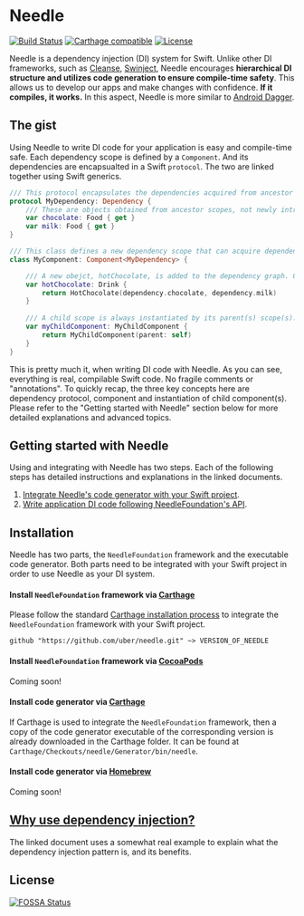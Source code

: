 # Needle

[![Build Status](https://travis-ci.com/uber/needle.svg?branch=master)](https://travis-ci.com/uber/needle?branch=master)
[![Carthage compatible](https://img.shields.io/badge/Carthage-compatible-4BC51D.svg?style=flat)](https://github.com/Carthage/Carthage)
[![License](https://img.shields.io/badge/License-Apache%202.0-blue.svg)](https://opensource.org/licenses/Apache-2.0)

Needle is a dependency injection (DI) system for Swift. Unlike other DI frameworks, such as [Cleanse](https://github.com/square/Cleanse), [Swinject](https://github.com/Swinject/Swinject), Needle encourages **hierarchical DI structure and utilizes code generation to ensure compile-time safety**. This allows us to develop our apps and make changes with confidence. **If it compiles, it works.** In this aspect, Needle is more similar to [Android Dagger](https://google.github.io/dagger/).

## The gist

Using Needle to write DI code for your application is easy and compile-time safe. Each dependency scope is defined by a `Component`. And its dependencies are encapsualted in a Swift `protocol`. The two are linked together using Swift generics.

```swift
/// This protocol encapsulates the dependencies acquired from ancestor scopes.
protocol MyDependency: Dependency {
    /// These are objects obtained from ancestor scopes, not newly introduced at this scope.
    var chocolate: Food { get }
    var milk: Food { get }
}

/// This class defines a new dependency scope that can acquire dependencies from ancestor scopes via its dependency protocol, provide new objects on the DI graph by declaring properties, and instantiate child scopes.
class MyComponent: Component<MyDependency> {

    /// A new obejct, hotChocolate, is added to the dependency graph. Child scope(s) can then acquire this via their dependency protocol(s).
    var hotChocolate: Drink {
        return HotChocolate(dependency.chocolate, dependency.milk)
    }
    
    /// A child scope is always instantiated by its parent(s) scope(s).
    var myChildComponent: MyChildComponent {
        return MyChildComponent(parent: self)
    }
}
```

This is pretty much it, when writing DI code with Needle. As you can see, everything is real, compilable Swift code. No fragile comments or "annotations". To quickly recap, the three key concepts here are dependency protocol, component and instantiation of child component(s). Please refer to the "Getting started with Needle" section below for more detailed explanations and advanced topics.

## Getting started with Needle

Using and integrating with Needle has two steps. Each of the following steps has detailed instructions and explanations in the linked documents.

1. [Integrate Needle's code generator with your Swift project](./GENERATOR.md).
2. [Write application DI code following NeedleFoundation's API](./API.md).

## Installation

Needle has two parts, the `NeedleFoundation` framework and the executable code generator. Both parts need to be integrated with your Swift project in order to use Needle as your DI system.

#### Install `NeedleFoundation` framework via [Carthage](https://github.com/Carthage/Carthage)

Please follow the standard [Carthage installation process](https://github.com/Carthage/Carthage#quick-start) to integrate the `NeedleFoundation` framework with your Swift project.
```
github "https://github.com/uber/needle.git" ~> VERSION_OF_NEEDLE
```

#### Install `NeedleFoundation` framework via [CocoaPods](https://github.com/CocoaPods/CocoaPods)

Coming soon!

#### Install code generator via [Carthage](https://github.com/Carthage/Carthage)

If Carthage is used to integrate  the `NeedleFoundation` framework, then a copy of the code generator executable of the corresponding version is already downloaded in the Carthage folder. It can be found at `Carthage/Checkouts/needle/Generator/bin/needle`.

#### Install code generator via [Homebrew](https://github.com/Homebrew/brew)

Coming soon!

## [Why use dependency injection?](./WHY_DI.md)

The linked document uses a somewhat real example to explain what the dependency injection pattern is, and its benefits.

## License
[![FOSSA Status](https://app.fossa.io/api/projects/git%2Bgithub.com%2Fuber%2Fswift-concurrency.svg?type=large)](https://app.fossa.io/projects/git%2Bgithub.com%2Fuber%2Fswift-concurrency?ref=badge_large)
